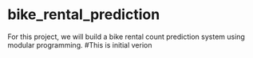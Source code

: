 # bike_rental_prediction
For this project, we will build a bike rental count prediction system using modular programming.
#This is initial verion